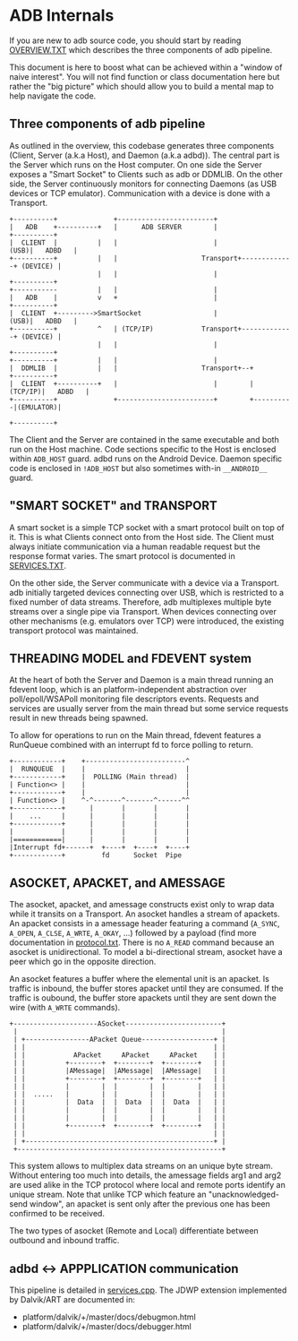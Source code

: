 # ADB Internals

If you are new to adb source code, you should start by reading [OVERVIEW.TXT](OVERVIEW.TXT) which describes the three components of adb pipeline.

This document is here to boost what can be achieved within a "window of naive interest". You will not find function or class documentation here but rather the "big picture" which should allow you to build a mental map to help navigate the code.

## Three components of adb pipeline

As outlined in the overview, this codebase generates three components (Client, Server (a.k.a Host), and Daemon (a.k.a adbd)). The central part is the Server which runs on the Host computer. On one side the Server exposes a "Smart Socket" to Clients such as adb or DDMLIB. On the other side, the Server continuously monitors for connecting Daemons (as USB devices or TCP emulator). Communication with a device is done with a Transport.

```
+----------+              +------------------------+
|   ADB    +----------+   |      ADB SERVER        |                   +----------+
|  CLIENT  |          |   |                        |              (USB)|   ADBD   |
+----------+          |   |                     Transport+-------------+ (DEVICE) |
                      |   |                        |                   +----------+
+-----------          |   |                        |
|   ADB    |          v   +                        |                   +----------+
|  CLIENT  +--------->SmartSocket                  |              (USB)|   ADBD   |
+----------+          ^   | (TCP/IP)            Transport+-------------+ (DEVICE) |
                      |   |                        |                   +----------+
+----------+          |   |                        |
|  DDMLIB  |          |   |                     Transport+--+          +----------+
|  CLIENT  +----------+   |                        |        |  (TCP/IP)|   ADBD   |
+----------+              +------------------------+        +----------|(EMULATOR)|
                                                                       +----------+
```

The Client and the Server are contained in the same executable and both run on the Host machine. Code sections specific to the Host is enclosed within `ADB_HOST` guard. adbd runs on the Android Device. Daemon specific code is enclosed in `!ADB_HOST` but also sometimes with-in `__ANDROID__` guard.


## "SMART SOCKET" and TRANSPORT

A smart socket is a simple TCP socket with a smart protocol built on top of it. This is what Clients connect onto from the Host side. The Client must always initiate communication via a human readable request but the response format varies. The smart protocol is documented in [SERVICES.TXT](SERVICES.TXT).

On the other side, the Server communicate with a device via a Transport. adb initially targeted devices connecting over USB, which is restricted to a fixed number of data streams. Therefore, adb multiplexes multiple byte streams over a single pipe via Transport. When devices connecting over other mechanisms (e.g. emulators over TCP) were introduced, the existing transport protocol was maintained.

## THREADING MODEL and FDEVENT system

At the heart of both the Server and Daemon is a main thread running an fdevent loop, which is an platform-independent abstraction over poll/epoll/WSAPoll monitoring file descriptors events. Requests and services are usually server from the main thread but some service requests result in new threads being spawned.

To allow for operations to run on the Main thread, fdevent features a RunQueue combined with an interrupt fd to force polling to return.

```
+------------+    +-------------------------^
|  RUNQUEUE  |    |                         |
+------------+    |  POLLING (Main thread)  |
| Function<> |    |                         |
+------------+    |                         |
| Function<> |    ^-^-------^-------^------^^
+------------+      |       |       |       |
|    ...     |      |       |       |       |
+------------+      |       |       |       |
|            |      |       |       |       |
|============|      |       |       |       |
|Interrupt fd+------+  +----+  +----+  +----+
+------------+         fd      Socket  Pipe
```

## ASOCKET, APACKET, and AMESSAGE

The asocket, apacket, and amessage constructs exist only to wrap data while it transits on a Transport. An asocket handles a stream of apackets. An apacket consists in a amessage header featuring a command (`A_SYNC`, `A_OPEN`, `A_CLSE`, `A_WRTE`, `A_OKAY`, ...) followed by a payload (find more documentation in [protocol.txt](protocol.txt). There is no `A_READ` command because an asocket is unidirectional. To model a bi-directional stream, asocket have a peer which go in the opposite direction.

An asocket features a buffer where the elemental unit is an apacket. Is traffic is inbound, the buffer stores apacket until they are consumed. If the traffic is oubound, the buffer store apackets until they are sent down the wire (with `A_WRTE` commands).

```
+---------------------ASocket------------------------+
 |                                                   |
 | +----------------APacket Queue------------------+ |
 | |                                               | |
 | |            APacket     APacket     APacket    | |
 | |          +--------+  +--------+  +--------+   | |
 | |          |AMessage|  |AMessage|  |AMessage|   | |
 | |          +--------+  +--------+  +--------+   | |
 | |          |        |  |        |  |        |   | |
 | |  .....   |        |  |        |  |        |   | |
 | |          |  Data  |  |  Data  |  |  Data  |   | |
 | |          |        |  |        |  |        |   | |
 | |          |        |  |        |  |        |   | |
 | |          +--------+  +--------+  +--------+   | |
 | |                                               | |
 | +-----------------------------------------------+ |
 +---------------------------------------------------+
```

This system allows to multiplex data streams on an unique byte stream.  Without entering too much into details, the amessage fields arg1 and arg2 are used alike in the TCP protocol where local and remote ports identify an unique stream. Note that unlike TCP which feature an "unacknowledged-send window", an apacket is sent only after the previous one has been confirmed to be received.

The two types of asocket (Remote and Local) differentiate between outbound and inbound traffic.

## adbd <-> APPPLICATION communication

This pipeline is detailed in [services.cpp](services.cpp). The JDWP extension implemented by Dalvik/ART are documented in:
- platform/dalvik/+/master/docs/debugmon.html
- platform/dalvik/+/master/docs/debugger.html
